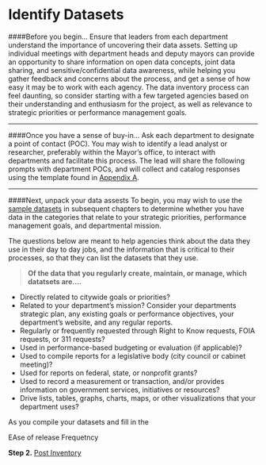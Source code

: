 Identify Datasets
====

####Before you begin...
Ensure that leaders from each department understand the importance of uncovering their data assets. Setting up individual meetings with department heads and deputy mayors can provide an opportunity to share information on open data concepts, joint data sharing, and sensitive/confidential data awareness, while helping you gather feedback and concerns about the process, and get a sense of how easy it may be to work with each agency. The data inventory process can feel daunting, so consider starting with a few targeted agencies based on their understanding and enthusiasm for the project, as well as relevance to strategic priorities or performance management goals.

_____
####Once you have a sense of buy-in...
Ask each department to designate a point of contact (POC). You may wish to identify a lead analyst or researcher, preferably within the Mayor’s office, to interact with departments and facilitate this process. The lead will share the following prompts with department POCs, and will collect and catalog responses using the template found in [Appendix A](appendix-a.md).

_____
####Next, unpack your data assests
To begin, you may wish to use the [sample datasets](index.md) in subsequent chapters to determine whether you have data in the categories that relate to your strategic priorities, performance management goals, and departmental mission.

The questions below are meant to help agencies think about the data they use in their day to day jobs, and the information that is critical to their processes, so that they can list the datasets that they use.

>**Of the data that you regularly create, maintain, or manage, which datatsets are....**
* Directly related to citywide goals or priorities?
* Related to your department’s mission? Consider your departments strategic plan, any existing goals or performance objectives, your department’s website, and any regular reports.
* Regularly or frequently requested through Right to Know requests, FOIA requests, or 311 requests?
* Used in performance-based budgeting or evaluation (if applicable)?
* Used to compile reports for a legislative body (city council or cabinet meeting)?
* Used for reports on federal, state, or nonprofit grants?
* Used to record a measurement or transaction, and/or provides information on government services, initiatives or resources?
* Drive lists, tables, graphs, charts, maps, or other visualizations that your department uses?

As you compile your datasets and fill in the

EAse of release
Frequetncy

**Step 2.** [Post Inventory](post.md)
